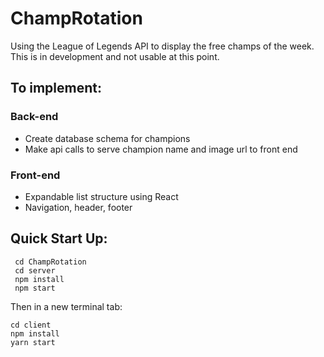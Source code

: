 # ChampRotation
Using the League of Legends API to display the free champs of the week. 
This is in development and not usable at this point.

## To implement:  

### Back-end  
- Create database schema for champions
- Make api calls to serve champion name and image url to front end

### Front-end

- Expandable list structure using React
- Navigation, header, footer

## Quick Start Up:

```
 cd ChampRotation
 cd server
 npm install
 npm start
```

Then in a new terminal tab:

```
cd client
npm install
yarn start
```


